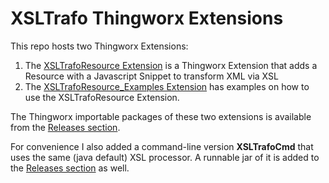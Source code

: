# XSLTrafo Thingworx Extensions #
This repo hosts two Thingworx Extensions:
 1. The [XSLTrafoResource Extension](XSLTrafoResource) is a Thingworx Extension that adds a Resource 
    with a Javascript Snippet to transform XML via XSL
 2. The [XSLTrafoResource_Examples Extension](XSLTrafoResourceExample) has examples on how to use the XSLTrafoResource Extension.
 
The Thingworx importable packages of these two extensions is available from the [Releases section](../../releases).

For convenience I also added a command-line version __XSLTrafoCmd__ that uses the same (java default) XSL processor. 
A runnable jar of it is added to the  [Releases section](../../releases) as well.
